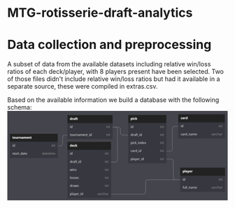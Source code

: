 # MTG-rotisserie-draft-analytics

# Data collection and preprocessing
A subset of data from the available datasets including relative win/loss ratios of each deck/player, with 8 players present have been selected. Two of those files didn't include relative win/loss ratios but had it available in a separate source, these were compiled in extras.csv.

Based on the available information we build a database with the following schema:
![Schema](./figs/schema_vrd.PNG)
